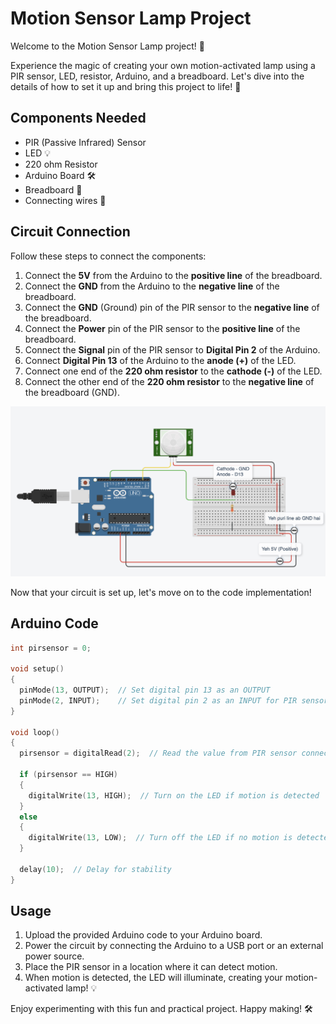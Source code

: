 # Motion Sensor Lamp Project

Welcome to the Motion Sensor Lamp project! 🌟

Experience the magic of creating your own motion-activated lamp using a PIR sensor, LED, resistor, Arduino, and a breadboard. Let's dive into the details of how to set it up and bring this project to life! 🚀

## Components Needed

- PIR (Passive Infrared) Sensor
- LED 💡
- 220 ohm Resistor
- Arduino Board 🛠️
- Breadboard 🔌
- Connecting wires 🧵

## Circuit Connection

Follow these steps to connect the components:

1. Connect the **5V** from the Arduino to the **positive line** of the breadboard.
2. Connect the **GND** from the Arduino to the **negative line** of the breadboard.
3. Connect the **GND** (Ground) pin of the PIR sensor to the **negative line** of the breadboard.
4. Connect the **Power** pin of the PIR sensor to the **positive line** of the breadboard.
5. Connect the **Signal** pin of the PIR sensor to **Digital Pin 2** of the Arduino.
6. Connect **Digital Pin 13** of the Arduino to the **anode (+)** of the LED.
7. Connect one end of the **220 ohm resistor** to the **cathode (-)** of the LED.
8. Connect the other end of the **220 ohm resistor** to the **negative line** of the breadboard (GND).

![Circuit Diagram](https://github.com/Anujesh-Ansh/Light-using-Motion-Detection/raw/main/circuit-image.JPG)

Now that your circuit is set up, let's move on to the code implementation! 

## Arduino Code

```cpp
int pirsensor = 0;

void setup()
{
  pinMode(13, OUTPUT);  // Set digital pin 13 as an OUTPUT
  pinMode(2, INPUT);    // Set digital pin 2 as an INPUT for PIR sensor
}

void loop()
{
  pirsensor = digitalRead(2);  // Read the value from PIR sensor connected to pin 2

  if (pirsensor == HIGH)
  {
    digitalWrite(13, HIGH);  // Turn on the LED if motion is detected
  }
  else
  {
    digitalWrite(13, LOW);  // Turn off the LED if no motion is detected
  }

  delay(10);  // Delay for stability
}
```

## Usage

1. Upload the provided Arduino code to your Arduino board.
2. Power the circuit by connecting the Arduino to a USB port or an external power source.
3. Place the PIR sensor in a location where it can detect motion.
4. When motion is detected, the LED will illuminate, creating your motion-activated lamp! 💡

Enjoy experimenting with this fun and practical project. Happy making! 🛠️
